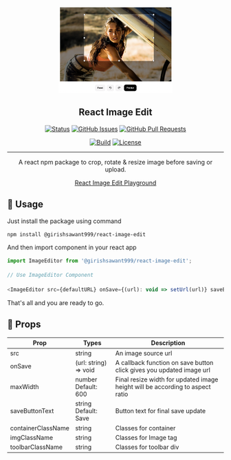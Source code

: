 <p align="center">
  <a href="#" rel="noopener">
 <img height=200px src="./.github/readme/intro.png" alt="Project logo"></a>
</p>

<h2 align="center">React Image Edit</h2>

<div align="center">

[![Status](https://img.shields.io/badge/status-active-success.svg)](#)
[![GitHub Issues](https://img.shields.io/github/issues/girishsawant999/image-edit-tool.svg)](https://github.com/girishsawant999/image-edit-tool/issues)
[![GitHub Pull Requests](https://img.shields.io/github/issues-pr/girishsawant999/image-edit-tool.svg)](https://github.com/girishsawant999/image-edit-tool/pulls)

[![Build ](https://img.shields.io/github/workflow/status/girishsawant999/image-edit-tool/CI/main)](https://github.com/girishsawant999/image-edit-tool/actions)
[![License](https://img.shields.io/badge/license-MIT-blue.svg)](/LICENSE)

</div>

---

<p align="center"> A react npm package to crop, rotate & resize image before saving or upload.
    <br> 
</p>

<p align="center">
  <a href="https://girishsawant999.github.io/image-edit-tool/" target="_blank">
    React Image Edit Playground
  </a>
</p>

## 📝 Usage

Just install the package using command

```
npm install @girishsawant999/react-image-edit
```

And then import component in your react app

```javascript
import ImageEditor from '@girishsawant999/react-image-edit';

// Use ImageEditor Component

<ImageEditor src={defaultURL} onSave={(url): void => setUrl(url)} saveButtonText="Preview" />;
```

That's all and you are ready to go.

## 📃 Props

| Prop               | Types                     | Description                                                                   |
| ------------------ | ------------------------- | ----------------------------------------------------------------------------- |
| src                | string                    | An image source url                                                           |
| onSave             | (url: string) => void     | A callback function on save button click gives you updated image url          |
| maxWidth           | number <br> Default: 600  | Final resize width for updated image height will be according to aspect ratio |
| saveButtonText     | string <br> Default: Save | Button text for final save update                                             |
| containerClassName | string                    | Classes for container                                                         |
| imgClassName       | string                    | Classes for Image tag                                                         |
| toolbarClassName   | string                    | Classes for toolbar div                                                       |
